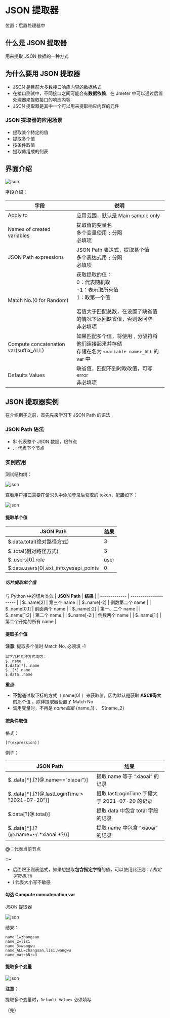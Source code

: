 # JSON 提取器

位置：后置处理器中

## 什么是 JSON 提取器

用来提取 JSON 数据的一种方式

## 为什么要用 JSON 提取器

- JSON 是目前大多数接口响应内容的数据格式
- 在接口测试中，不同接口之间可能会有**数据依赖**，在 Jmeter 中可以通过后置处理器来提取接口的响应内容
- JSON 提取器是其中一个可以用来提取响应内容的元件

### JSON 提取器的应用场景
+  提取某个特定的值
+  提取多个值
+  按条件取值
+  提取值组成的列表

## 界面介绍

![json](./images/json1.png)

字段介绍：

| 字段                                  | 说明                                                         |
| ------------------------------------- | ------------------------------------------------------------ |
| Apply to                              | 应用范围，默认是 Main sample only                            |
| Names of created variables            | 提取值的变量名<br />多个变量使用 `;` 分隔<br />必填项        |
| JSON Path expressions                 | JSON Path 表达式，提取某个值<br />多个表达式用 `;` 分隔<br />必填项 |
| Match No.(0 for Random)               | 获取提取的值：<br />0：代表随机取<br />-1：表示取所有值<br />1：取第一个值<br /><br />若值大于匹配总数，在设置了缺省值的情况下返回缺省值，否则返回空<br />非必填项 |
| Compute concatenation var(suffix_ALL) | 如果匹配多个值，将使用 `,` 分隔符将他们连接起来并存储<br />存储在名为 `<variable name>_ALL` 的 var 中 |
| Defaults Values                       | 缺省值，匹配不到时取改值，可写 error<br />非必填项           |

## JSON 提取器实例

在介绍例子之前，首先先来学习下 JSON Path 的语法

### JSON Path 语法

+ $: 代表整个 JSON 数据，根节点
+ . : 代表下个节点

### 实例应用

测试结构树：

![json](./images/json2.png)

查看用户接口需要在请求头中添加登录后获取的 token，配置如下：

![json](./images/json3.png)

#### 提取单个值

| JSON Path                              | 结果 |
| -------------------------------------- | ---- |
| $.data.total(绝对路径方式)             | 3    |
| $..total(相对路径方式)                 | 3    |
| $..users[0].role                       | user |
| $.data.users[0].ext_info.yesapi_points | 0    |

##### 切片提取单个值
与 Python 中的切片类似
| **JSON Path** | **结果**              |
| ------------- | --------------------- |
| $..name[2]   | 第三个 name          |
| $..name[-2]  | 倒数第二个 name       |
| $..name[0,1] | 前面两个 name         |
| $..name[:2]  | 第一、二个 name       |
| $..name[1:2] | 第二个 name           |
| $..name[-2:] | 倒数两个 name         |
| $..name[1:]  | 第二个开始的所有 name |

#### 提取多个值
**注意**: 提取多个值时 Match No. 必须填 -1

```
以下几种几种方式均可：
$..name
$.data[*]..name
$..[*].name
$.data..name
```

**重点**:

+ **不能**通过取下标的方式（ name[0] ）来获取值，因为默认是获取 **ASCII码大**的那个值 ，除非提取器设置了 Match No
+ 调用变量时，不再是 ${name} 而是 ·${name_1} 、 ${name_2} 

#### 按条件取值

格式：

```
[?(expression)]
```

例子：

| JSON Path                                      | 结果                                          |
| ---------------------------------------------- | --------------------------------------------- |
| $..data[*].[?(@.name=="xiaoai")]               | 提取 name 等于 “xiaoai” 的记录                |
| $..data[*].[?(@.lastLoginTime > "2021-07-20")] | 提取 lastLoginTime 字段大于 2021-07-20 的记录 |
| $.data[?(@.total)]                             | 提取 data 中包含 total 字段的记录             |
| $..data[\*].[?(@.name=~/.\*xiaoai.\*?/)]       | 提取 name 中包含 “xiaoai” 的记录              |

 **@**：代表当前节点

**=~**

+ 后面跟正则表达式，如果想提取**包含指定字符**的值，可以使用此正则：/.*指定字符串.*?/i 
+  i 代表大小写不敏感

#### 勾选 Compute concatenation var

JSON 提取器

![json](./images/json6.png)

结果：

```
name_1=zhangsan
name_2=lisi
name_3=wangwu
name_ALL=zhangsan,lisi,wangwu
name_matchNr=3
```

#### 提取多个变量
![json](./images/json7.png)

**注意**：

提取多个变量时，`Default Values`  必须填写

（完）

